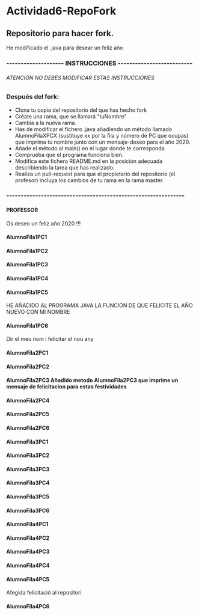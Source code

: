 # Actividad6-RepoFork
## Repositorio para hacer fork.
 He modificado el .java para desear un feliz año
### -------------------- INSTRUCCIONES --------------------------
###### ATENCIÓN NO DEBES MODIFICAR ESTAS INSTRUCCIONES
### Después del fork:
* Clona tu copia del repositorio del que has hecho fork
* Créate una rama, que se llamará "tuNombre"
* Cambia a la nueva rama. 
* Has de modificar el fichero .java añadiendo un método llamado AlumnoFilaXPCX  (sustituye xx por la fila y número de PC que ocupas) que imprima tu nombre junto con un mensaje-deseo para el año 2020.
* Añade el método al main() en el lugar donde te corresponda.
* Comprueba que el programa funciona bien.
* Modifica este fichero README.md en la posición adecuada describiendo la tarea que has realizado.
* Realiza un pull-request para que el propietario del repositorio (el profesor) incluya los cambios de tu rama en la rama master.
### --------------------------------------------------------------

#### PROFESSOR
Os deseo un feliz año 2020 !!!


#### AlumnoFila1PC1


#### AlumnoFila1PC2


#### AlumnoFila1PC3


#### AlumnoFila1PC4


#### AlumnoFila1PC5
HE AÑADIDO AL PROGRAMA JAVA LA FUNCION DE QUE FELICITE EL AÑO NUEVO CON MI NOMBRE


#### AlumnoFila1PC6
Dir el meu nom i felicitar el nou any


#### AlumnoFila2PC1


#### AlumnoFila2PC2


#### AlumnoFila2PC3 Añadido metodo AlumnoFila2PC3 que imprime un mensaje de felicitacion para estas festividades


#### AlumnoFila2PC4


#### AlumnoFila2PC5


#### AlumnoFila2PC6




#### AlumnoFila3PC1


#### AlumnoFila3PC2


#### AlumnoFila3PC3


#### AlumnoFila3PC4


#### AlumnoFila3PC5


#### AlumnoFila3PC6



#### AlumnoFila4PC1


#### AlumnoFila4PC2


#### AlumnoFila4PC3


#### AlumnoFila4PC4


#### AlumnoFila4PC5

Afegida felicitació al repositori

#### AlumnoFila4PC6


